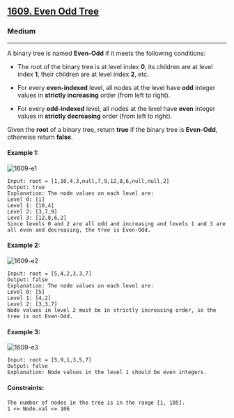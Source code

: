 [1609. Even Odd Tree](https://leetcode.com/problems/even-odd-tree/description/?envType=daily-question&envId=2024-02-29)
---------------------------------------------------------------------------------------------------------------------------------------------

### Medium
---------------------------------------------------------------------------------------------------------------------------------------------

A binary tree is named **Even-Odd** if it meets the following conditions:

- The root of the binary tree is at level index **0**, its children are at level index **1**, their children are at level index **2**, etc.

- For every **even-indexed** level, all nodes at the level have **odd** integer values in **strictly increasing** order (from left to right).

- For every **odd-indexed** level, all nodes at the level have **even** integer values in **strictly decreasing** order (from left to right).

Given the **root** of a binary tree, return **true** if the binary tree is **Even-Odd**, otherwise return **false**.


#### Example 1:
![1609-e1](https://github.com/chandrikabijore/LeetCode-solutions/assets/93921178/b2807b1a-02fc-4a1d-a54a-06e95d27a68b)
```
Input: root = [1,10,4,3,null,7,9,12,8,6,null,null,2]
Output: true
Explanation: The node values on each level are:
Level 0: [1]
Level 1: [10,4]
Level 2: [3,7,9]
Level 3: [12,8,6,2]
Since levels 0 and 2 are all odd and increasing and levels 1 and 3 are all even and decreasing, the tree is Even-Odd.
```
#### Example 2:
![1609-e2](https://github.com/chandrikabijore/LeetCode-solutions/assets/93921178/f6e0d522-2572-432a-9501-e05bdb54a792)
```
Input: root = [5,4,2,3,3,7]
Output: false
Explanation: The node values on each level are:
Level 0: [5]
Level 1: [4,2]
Level 2: [3,3,7]
Node values in level 2 must be in strictly increasing order, so the tree is not Even-Odd.
```
#### Example 3: 
![1609-e3](https://github.com/chandrikabijore/LeetCode-solutions/assets/93921178/f86dfca3-931c-4c52-ade3-762448c77b35)
```
Input: root = [5,9,1,3,5,7]
Output: false
Explanation: Node values in the level 1 should be even integers.
``` 
#### Constraints:
```
The number of nodes in the tree is in the range [1, 105].
1 <= Node.val <= 106
```
